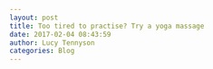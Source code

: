 ```yaml
---
layout: post
title: Too tired to practise? Try a yoga massage
date: 2017-02-04 08:43:59
author: Lucy Tennyson
categories: Blog
---
```

